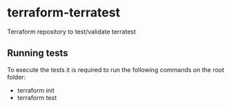 # terraform-terratest
Terraform repository to test/validate terratest

## Running tests
To execute the tests it is required to run the following commands on the root folder:

 - terraform init
 - terraform test